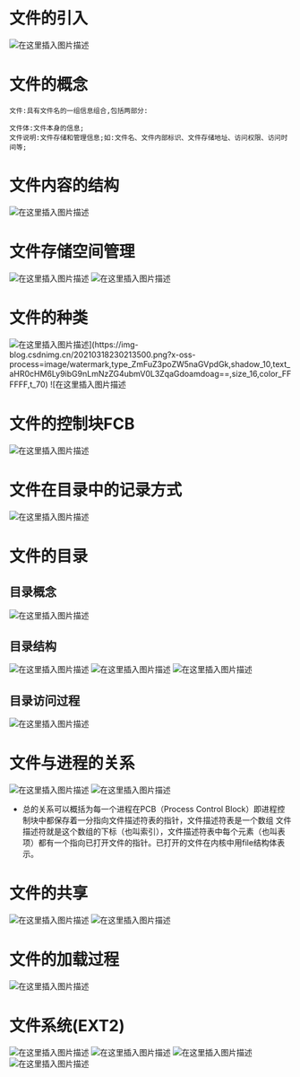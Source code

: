 # 文件的引入
![在这里插入图片描述](https://img-blog.csdnimg.cn/20210318225439730.png?x-oss-process=image/watermark,type_ZmFuZ3poZW5naGVpdGk,shadow_10,text_aHR0cHM6Ly9ibG9nLmNzZG4ubmV0L3ZqaGdoamdoag==,size_16,color_FFFFFF,t_70)

# 文件的概念
```
文件:具有文件名的一组信息组合,包括两部分:

文件体:文件本身的信息;
文件说明:文件存储和管理信息;如:文件名、文件内部标识、文件存储地址、访问权限、访问时间等;
```
# 文件内容的结构
![在这里插入图片描述](https://img-blog.csdnimg.cn/20210318225840663.png?x-oss-process=image/watermark,type_ZmFuZ3poZW5naGVpdGk,shadow_10,text_aHR0cHM6Ly9ibG9nLmNzZG4ubmV0L3ZqaGdoamdoag==,size_16,color_FFFFFF,t_70)

# 文件存储空间管理
![在这里插入图片描述](https://img-blog.csdnimg.cn/20210318230213500.png?x-oss-process=image/watermark,type_ZmFuZ3poZW5naGVpdGk,shadow_10,text_aHR0cHM6Ly9ibG9nLmNzZG4ubmV0L3ZqaGdoamdoag==,size_16,color_FFFFFF,t_70)
![在这里插入图片描述](https://img-blog.csdnimg.cn/20210318230255173.png?x-oss-process=image/watermark,type_ZmFuZ3poZW5naGVpdGk,shadow_10,text_aHR0cHM6Ly9ibG9nLmNzZG4ubmV0L3ZqaGdoamdoag==,size_16,color_FFFFFF,t_70)

# 文件的种类
![在这里插入图片描述\](https://img-blog.csdnimg.cn/20210318230213500.png?x-oss-process=image/watermark,type_ZmFuZ3poZW5naGVpdGk,shadow_10,text_aHR0cHM6Ly9ibG9nLmNzZG4ubmV0L3ZqaGdoamdoag==,size_16,color_FFFFFF,t_70)
!\[在这里插入图片描述](https://img-blog.csdnimg.cn/20210318230333970.png?x-oss-process=image/watermark,type_ZmFuZ3poZW5naGVpdGk,shadow_10,text_aHR0cHM6Ly9ibG9nLmNzZG4ubmV0L3ZqaGdoamdoag==,size_16,color_FFFFFF,t_70)


# 文件的控制块FCB
![在这里插入图片描述](https://img-blog.csdnimg.cn/20210318230405570.png?x-oss-process=image/watermark,type_ZmFuZ3poZW5naGVpdGk,shadow_10,text_aHR0cHM6Ly9ibG9nLmNzZG4ubmV0L3ZqaGdoamdoag==,size_16,color_FFFFFF,t_70)

# 文件在目录中的记录方式
![在这里插入图片描述](https://img-blog.csdnimg.cn/20210318230613761.png?x-oss-process=image/watermark,type_ZmFuZ3poZW5naGVpdGk,shadow_10,text_aHR0cHM6Ly9ibG9nLmNzZG4ubmV0L3ZqaGdoamdoag==,size_16,color_FFFFFF,t_70)

# 文件的目录
## 目录概念
![在这里插入图片描述](https://img-blog.csdnimg.cn/20210318230811449.png?x-oss-process=image/watermark,type_ZmFuZ3poZW5naGVpdGk,shadow_10,text_aHR0cHM6Ly9ibG9nLmNzZG4ubmV0L3ZqaGdoamdoag==,size_16,color_FFFFFF,t_70)
## 目录结构
![在这里插入图片描述](https://img-blog.csdnimg.cn/20210318230824931.png?x-oss-process=image/watermark,type_ZmFuZ3poZW5naGVpdGk,shadow_10,text_aHR0cHM6Ly9ibG9nLmNzZG4ubmV0L3ZqaGdoamdoag==,size_16,color_FFFFFF,t_70)
![在这里插入图片描述](https://img-blog.csdnimg.cn/20210318230838193.png?x-oss-process=image/watermark,type_ZmFuZ3poZW5naGVpdGk,shadow_10,text_aHR0cHM6Ly9ibG9nLmNzZG4ubmV0L3ZqaGdoamdoag==,size_16,color_FFFFFF,t_70)
![在这里插入图片描述](https://img-blog.csdnimg.cn/20210318230850111.png?x-oss-process=image/watermark,type_ZmFuZ3poZW5naGVpdGk,shadow_10,text_aHR0cHM6Ly9ibG9nLmNzZG4ubmV0L3ZqaGdoamdoag==,size_16,color_FFFFFF,t_70)
## 目录访问过程
![在这里插入图片描述](https://img-blog.csdnimg.cn/20210318230904518.png?x-oss-process=image/watermark,type_ZmFuZ3poZW5naGVpdGk,shadow_10,text_aHR0cHM6Ly9ibG9nLmNzZG4ubmV0L3ZqaGdoamdoag==,size_16,color_FFFFFF,t_70)

# 文件与进程的关系
![在这里插入图片描述](https://img-blog.csdnimg.cn/20210318231205345.png?x-oss-process=image/watermark,type_ZmFuZ3poZW5naGVpdGk,shadow_10,text_aHR0cHM6Ly9ibG9nLmNzZG4ubmV0L3ZqaGdoamdoag==,size_16,color_FFFFFF,t_70)
![在这里插入图片描述](https://img-blog.csdnimg.cn/20210318231250986.png?x-oss-process=image/watermark,type_ZmFuZ3poZW5naGVpdGk,shadow_10,text_aHR0cHM6Ly9ibG9nLmNzZG4ubmV0L3ZqaGdoamdoag==,size_16,color_FFFFFF,t_70)
- 总的关系可以概括为每一个进程在PCB（Process Control Block）即进程控制块中都保存着一分指向文件描述符表的指针，文件描述符表是一个数组 文件描述符就是这个数组的下标（也叫索引），文件描述符表中每个元素（也叫表项）都有一个指向已打开文件的指针。已打开的文件在内核中用file结构体表示。

# 文件的共享
![在这里插入图片描述](https://img-blog.csdnimg.cn/20210318231351347.png?x-oss-process=image/watermark,type_ZmFuZ3poZW5naGVpdGk,shadow_10,text_aHR0cHM6Ly9ibG9nLmNzZG4ubmV0L3ZqaGdoamdoag==,size_16,color_FFFFFF,t_70)
![在这里插入图片描述](https://img-blog.csdnimg.cn/20210318231359704.png?x-oss-process=image/watermark,type_ZmFuZ3poZW5naGVpdGk,shadow_10,text_aHR0cHM6Ly9ibG9nLmNzZG4ubmV0L3ZqaGdoamdoag==,size_16,color_FFFFFF,t_70)

# 文件的加载过程
![在这里插入图片描述](https://img-blog.csdnimg.cn/2021031823253078.png?x-oss-process=image/watermark,type_ZmFuZ3poZW5naGVpdGk,shadow_10,text_aHR0cHM6Ly9ibG9nLmNzZG4ubmV0L3ZqaGdoamdoag==,size_16,color_FFFFFF,t_70)


# 文件系统(EXT2)
![在这里插入图片描述](https://img-blog.csdnimg.cn/20210318232609309.png?x-oss-process=image/watermark,type_ZmFuZ3poZW5naGVpdGk,shadow_10,text_aHR0cHM6Ly9ibG9nLmNzZG4ubmV0L3ZqaGdoamdoag==,size_16,color_FFFFFF,t_70)
![在这里插入图片描述](https://img-blog.csdnimg.cn/20210318232619379.png?x-oss-process=image/watermark,type_ZmFuZ3poZW5naGVpdGk,shadow_10,text_aHR0cHM6Ly9ibG9nLmNzZG4ubmV0L3ZqaGdoamdoag==,size_16,color_FFFFFF,t_70)
![在这里插入图片描述](https://img-blog.csdnimg.cn/20210318232628145.png)
![在这里插入图片描述](https://img-blog.csdnimg.cn/20210318232648456.png?x-oss-process=image/watermark,type_ZmFuZ3poZW5naGVpdGk,shadow_10,text_aHR0cHM6Ly9ibG9nLmNzZG4ubmV0L3ZqaGdoamdoag==,size_16,color_FFFFFF,t_70)

